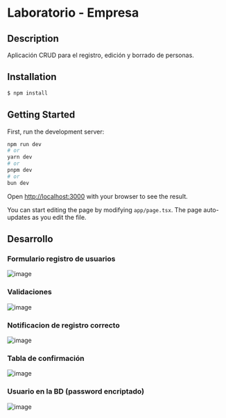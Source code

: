# Laboratorio - Empresa

## Description

Aplicación CRUD para el registro, edición y borrado de personas.

## Installation

```bash
$ npm install
```

## Getting Started

First, run the development server:

```bash
npm run dev
# or
yarn dev
# or
pnpm dev
# or
bun dev
```

Open [http://localhost:3000](http://localhost:3000) with your browser to see the result.

You can start editing the page by modifying `app/page.tsx`. The page auto-updates as you edit the file.

## Desarrollo

### Formulario registro de usuarios

![image](https://github.com/user-attachments/assets/30f5edb9-1899-4c7c-a2e2-fa1256e1aa8f)

### Validaciones

![image](https://github.com/user-attachments/assets/0dfe5288-ee80-4f26-b509-29604e2d09cf)

### Notificacion de registro correcto

![image](https://github.com/user-attachments/assets/f4356727-8109-44b9-a685-6da826c4a868)

### Tabla de confirmación

![image](https://github.com/user-attachments/assets/30f08d6d-882a-49a0-bc68-4536ce535977)

### Usuario en la BD (password encriptado)

![image](https://github.com/user-attachments/assets/02130117-b9ab-4d05-aa14-c5bb8b010411)

